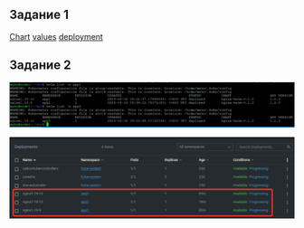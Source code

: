 ## Задание 1

[Chart]()
[values]()
[deployment]()

## Задание 2

![Alt text](https://github.com/maks1001281/devops-netology/blob/main/Home_work/13.5/helm.PNG?raw=true "Optional Title")



![Alt text](https://github.com/maks1001281/devops-netology/blob/main/Home_work/13.5/lens.PNG?raw=true "Optional Title")
